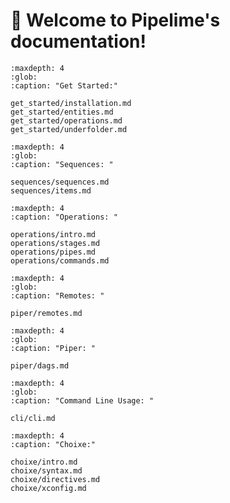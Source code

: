# 🍋 Welcome to Pipelime's documentation!

```{toctree}
:maxdepth: 4
:glob:
:caption: "Get Started:"

get_started/installation.md
get_started/entities.md
get_started/operations.md
get_started/underfolder.md
```

```{toctree}
:maxdepth: 4
:glob:
:caption: "Sequences: "

sequences/sequences.md
sequences/items.md
```

```{toctree}
:maxdepth: 4
:caption: "Operations: "

operations/intro.md
operations/stages.md
operations/pipes.md
operations/commands.md
```

```{toctree}
:maxdepth: 4
:glob:
:caption: "Remotes: "

piper/remotes.md
```

```{toctree}
:maxdepth: 4
:glob:
:caption: "Piper: "

piper/dags.md
```

```{toctree}
:maxdepth: 4
:glob:
:caption: "Command Line Usage: "

cli/cli.md
```

```{toctree}
:maxdepth: 4
:caption: "Choixe:"

choixe/intro.md
choixe/syntax.md
choixe/directives.md
choixe/xconfig.md
```
